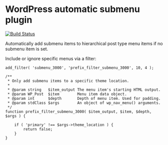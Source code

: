 # WordPress automatic submenu plugin

[![Build Status](https://travis-ci.org/barryceelen/wp-submenu-3000.svg?branch=master)](https://travis-ci.org/barryceelen/wp-submenu-3000)

Automatically add submenu items to hierarchical post type menu items if no submenu item is set.

Include or ignore specific menus via a filter:

```
add_filter( 'submenu_3000', 'prefix_filter_submenu_3000', 10, 4 );

/**
 * Only add submenu items to a specific theme location.
 *
 * @param string   $item_output The menu item's starting HTML output.
 * @param WP_Post  $item        Menu item data object.
 * @param int      $depth       Depth of menu item. Used for padding.
 * @param stdClass $args        An object of wp_nav_menu() arguments.
 */
function prefix_filter_submenu_3000( $item_output, $item, $depth, $args ) {

	if ( 'primary' !== $args->theme_location ) {
		return false;
	}
}
```
